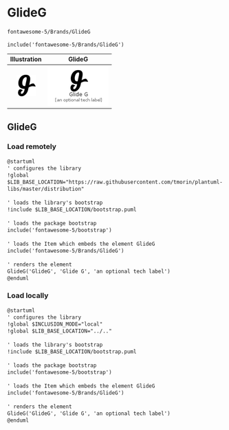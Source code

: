 # GlideG


```text
fontawesome-5/Brands/GlideG
```

```text
include('fontawesome-5/Brands/GlideG')
```



| Illustration | GlideG |
| :---: | :---: |
| ![illustration for Illustration](../../fontawesome-5/Brands/GlideG.png) | ![illustration for GlideG](../../fontawesome-5/Brands/GlideG.Local.png) |




## GlideG

### Load remotely
```plantuml
@startuml
' configures the library
!global $LIB_BASE_LOCATION="https://raw.githubusercontent.com/tmorin/plantuml-libs/master/distribution"

' loads the library's bootstrap
!include $LIB_BASE_LOCATION/bootstrap.puml

' loads the package bootstrap
include('fontawesome-5/bootstrap')

' loads the Item which embeds the element GlideG
include('fontawesome-5/Brands/GlideG')

' renders the element
GlideG('GlideG', 'Glide G', 'an optional tech label')
@enduml
```

### Load locally
```plantuml
@startuml
' configures the library
!global $INCLUSION_MODE="local"
!global $LIB_BASE_LOCATION="../.."

' loads the library's bootstrap
!include $LIB_BASE_LOCATION/bootstrap.puml

' loads the package bootstrap
include('fontawesome-5/bootstrap')

' loads the Item which embeds the element GlideG
include('fontawesome-5/Brands/GlideG')

' renders the element
GlideG('GlideG', 'Glide G', 'an optional tech label')
@enduml
```

